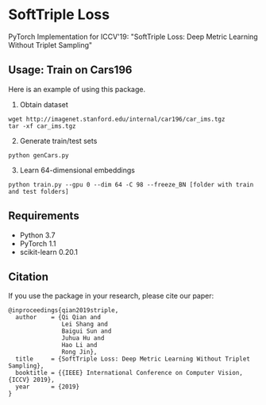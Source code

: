 # SoftTriple Loss
PyTorch Implementation for ICCV'19: "SoftTriple Loss: Deep Metric Learning Without Triplet Sampling"

## Usage: Train on Cars196
Here is an example of using this package.

1. Obtain dataset
```
wget http://imagenet.stanford.edu/internal/car196/car_ims.tgz
tar -xf car_ims.tgz
```

2. Generate train/test sets
```
python genCars.py
```

3. Learn 64-dimensional embeddings
```
python train.py --gpu 0 --dim 64 -C 98 --freeze_BN [folder with train and test folders]
```

## Requirements
* Python 3.7
* PyTorch 1.1
* scikit-learn 0.20.1

    
## Citation
If you use the package in your research, please cite our paper:
```
@inproceedings{qian2019striple,
  author    = {Qi Qian and
               Lei Shang and
               Baigui Sun and
               Juhua Hu and
               Hao Li and
               Rong Jin},
  title     = {SoftTriple Loss: Deep Metric Learning Without Triplet Sampling},
  booktitle = {{IEEE} International Conference on Computer Vision, {ICCV} 2019},
  year      = {2019}
}
```
